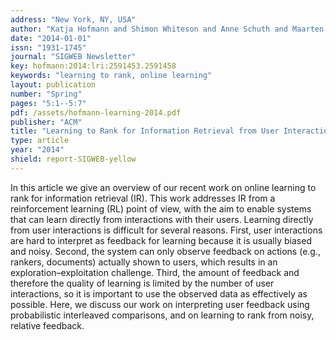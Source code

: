 ```yaml
---
address: "New York, NY, USA"
author: "Katja Hofmann and Shimon Whiteson and Anne Schuth and Maarten de Rijke"
date: "2014-01-01"
issn: "1931-1745"
journal: "SIGWEB Newsletter"
key: hofmann:2014:lri:2591453.2591458
keywords: "learning to rank, online learning"
layout: publication
number: "Spring"
pages: "5:1--5:7"
pdf: /assets/hofmann-learning-2014.pdf
publisher: "ACM"
title: "Learning to Rank for Information Retrieval from User Interactions"
type: article
year: "2014"
shield: report-SIGWEB-yellow
---
```


In this article we give an overview of our recent work on online learning to rank for information retrieval (IR). This
work addresses IR from a reinforcement learning (RL) point of view, with the aim to enable systems that can learn
directly from interactions with their users. Learning directly from user interactions is difficult for several reasons.
First, user interactions are hard to interpret as feedback for learning because it is usually biased and noisy. Second,
the system can only observe feedback on actions (e.g., rankers, documents) actually shown to users, which results in an
exploration–exploitation challenge. Third, the amount of feedback and therefore the quality of learning is limited by
the number of user interactions, so it is important to use the observed data as effectively as possible. Here, we
discuss our work on interpreting user feedback using probabilistic interleaved comparisons, and on learning to rank from
noisy, relative feedback.
